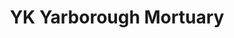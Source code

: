 ---
title: "YK Yarborough Mortuary"
url: /woodruff/yk-yarborough-mortuary/
shop: funeral directors
---